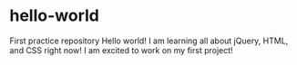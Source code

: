 # hello-world
First practice repository
Hello world! I am learning all about jQuery, HTML, and CSS right now! I am excited to work on my first project!
